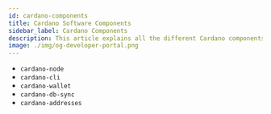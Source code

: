 ```yaml
---
id: cardano-components
title: Cardano Software Components
sidebar_label: Cardano Components
description: This article explains all the different Cardano components and their functions.
image: ./img/og-developer-portal.png
--- 
```


- `cardano-node`
- `cardano-cli`
- `cardano-wallet`
- `cardano-db-sync`
- `cardano-addresses`